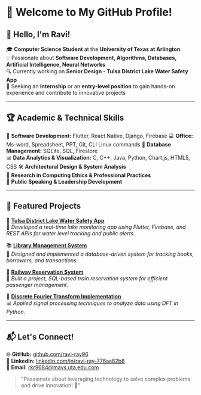 # 🚀 Welcome to My GitHub Profile!

## 👋 Hello, I'm Ravi!

🎓 **Computer Science Student** at the **University of Texas at Arlington**  
💡 Passionate about **Software Development, Algorithms, Databases, Artificial Intelligence, Neural Networks**  
🔍 Currently working on **Senior Design - Tulsa District Lake Water Safety App**  
📌 Seeking an **Internship** or an **entry-level position** to gain hands-on experience and contribute to innovative projects  

---

## 🏆 Academic & Technical Skills

🎯 **Software Development:** Flutter, React Native, Django, Firebase
💻 **Office:** Ms-word, Spreadsheet, PPT, Git, CLI Linux commands
📂 **Database Management:** SQLite, SQL, Firestore  
📊 **Data Analytics & Visualization:** C, C++, Java, Python, Chart.js, HTML5, CSS 
🛠 **Architectural Design & System Analysis**  
🔬 **Research in Computing Ethics & Professional Practices**  
💬 **Public Speaking & Leadership Development**  

---

## 🌟 Featured Projects

🚀 **[Tulsa District Lake Water Safety App](#)**  
🌊 *Developed a real-time lake monitoring app using Flutter, Firebase, and REST APIs for water level tracking and public alerts.*  

📚 **[Library Management System](#)**  
📖 *Designed and implemented a database-driven system for tracking books, borrowers, and transactions.*  

🚆 **[Railway Reservation System](#)**  
🎫 *Built a project, SQL-based train reservation system for efficient passenger management.*  

🔢 **[Discrete Fourier Transform Implementation](#)**  
📊 *Applied signal processing techniques to analyze data using DFT in Python.*  

---

## 📬 Let's Connect!

🌐 **GitHub:** [github.com/ravi-ray96](https://github.com/ravi-ray96)  
💼 **LinkedIn:** [linkedin.com/in/ravi-ray-776aa82b8](https://www.linkedin.com/in/ravi-ray-776aa82b8/)  
📩 **Email:** [rkr9684@mavs.uta.edu.com](mailto:rkr9684@mavs.uta.edu.com)  

> "Passionate about leveraging technology to solve complex problems and drive innovation! 🚀"
